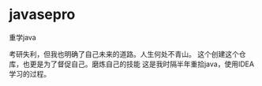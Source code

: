 # javasepro
重学java

考研失利，但我也明确了自己未来的道路。人生何处不青山。
这个创建这个仓库，也更是为了督促自己。磨炼自己的技能
这是我时隔半年重拾java，使用IDEA学习的过程。
